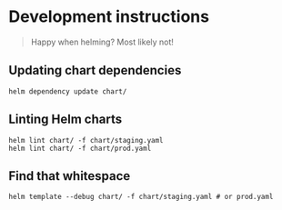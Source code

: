 # Development instructions

> Happy when helming? Most likely not! 

## Updating chart dependencies

```shell
helm dependency update chart/
```

## Linting Helm charts

```shell
helm lint chart/ -f chart/staging.yaml
helm lint chart/ -f chart/prod.yaml
```

## Find that whitespace

```shell
helm template --debug chart/ -f chart/staging.yaml # or prod.yaml
```
